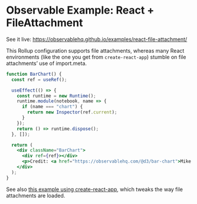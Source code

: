 # Observable Example: React + FileAttachment

See it live: https://observablehq.github.io/examples/react-file-attachment/

This Rollup configuration supports file attachments, whereas many React environments (like the one you get from `create-react-app`) stumble on file attachments’ use of import.meta.

```jsx
function BarChart() {
  const ref = useRef();

  useEffect(() => {
    const runtime = new Runtime();
    runtime.module(notebook, name => {
      if (name === "chart") {
        return new Inspector(ref.current);
      }
    });
    return () => runtime.dispose();
  }, []);

  return (
    <div className="BarChart">
      <div ref={ref}></div>
      <p>Credit: <a href="https://observablehq.com/@d3/bar-chart">Mike Bostock</a></p>
    </div>
  );
}
```

See also [this example using create-react-app](../react-create-react-app), which tweaks the way file attachments are loaded.
